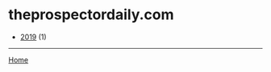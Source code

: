 # theprospectordaily.com

  * [2019](./theprospectordaily-com-2019.md) (1)

----

[Home](../index.md)
